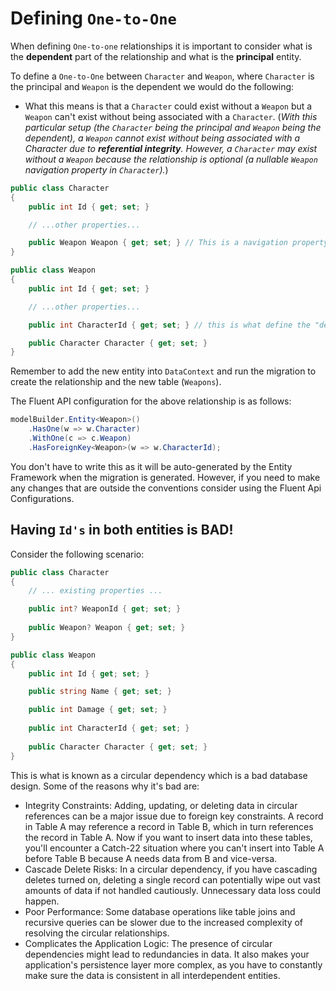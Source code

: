 ﻿# Defining `One-to-One`

When defining `One-to-one` relationships it is important to consider what is the **dependent** part of the relationship and
what is the **principal** entity. 

To define a `One-to-One` between `Character` and `Weapon`, where `Character` is the principal and `Weapon` is the dependent
we would do the following:
- What this means is that a `Character` could exist without a `Weapon` but a `Weapon` can't exist without being associated with a `Character`.
(_With this particular setup (the `Character` being the principal and `Weapon` being the dependent), a `Weapon` cannot exist without being associated with a Character due to **referential integrity**. However, a `Character` may exist without a `Weapon` because the relationship is optional (a nullable `Weapon` navigation property in `Character`)._)

```csharp
public class Character
{
    public int Id { get; set; }

    // ...other properties...

    public Weapon Weapon { get; set; } // This is a navigation property to Weapon
}

public class Weapon
{
    public int Id { get; set; }

    // ...other properties...

    public int CharacterId { get; set; } // this is what define the "dependent" part of the relationship

    public Character Character { get; set; }
}
```
Remember to add the new entity into `DataContext` and run the migration to create the relationship and the new table (`Weapons`).

The Fluent API configuration for the above relationship is as follows:
```csharp
modelBuilder.Entity<Weapon>()
    .HasOne(w => w.Character)
    .WithOne(c => c.Weapon)
    .HasForeignKey<Weapon>(w => w.CharacterId);
```

You don't have to write this as it will be auto-generated by the Entity Framework when the migration is generated. However, if you need to make any changes that are outside the conventions consider
using the Fluent Api Configurations. 

## Having `Id's` in both entities is BAD! 

Consider the following scenario:

```csharp
public class Character
{
    // ... existing properties ...

    public int? WeaponId { get; set; }
    
    public Weapon? Weapon { get; set; }
}

public class Weapon
{
    public int Id { get; set; }

    public string Name { get; set; }

    public int Damage { get; set; }
    
    public int CharacterId { get; set; }
    
    public Character Character { get; set; }
}
```

This is what is known as a circular dependency which is a bad database design. Some of the reasons why it's bad are:

- Integrity Constraints: Adding, updating, or deleting data in circular references can be a major issue due to foreign key constraints. A record in Table A may reference a record in Table B, which in turn references the record in Table A. Now if you want to insert data into these tables, you'll encounter a Catch-22 situation where you can't insert into Table A before Table B because A needs data from B and vice-versa.
- Cascade Delete Risks: In a circular dependency, if you have cascading deletes turned on, deleting a single record can potentially wipe out vast amounts of data if not handled cautiously. Unnecessary data loss could happen.
- Poor Performance: Some database operations like table joins and recursive queries can be slower due to the increased complexity of resolving the circular relationships.
- Complicates the Application Logic: The presence of circular dependencies might lead to redundancies in data. It also makes your application's persistence layer more complex, as you have to constantly make sure the data is consistent in all interdependent entities.


